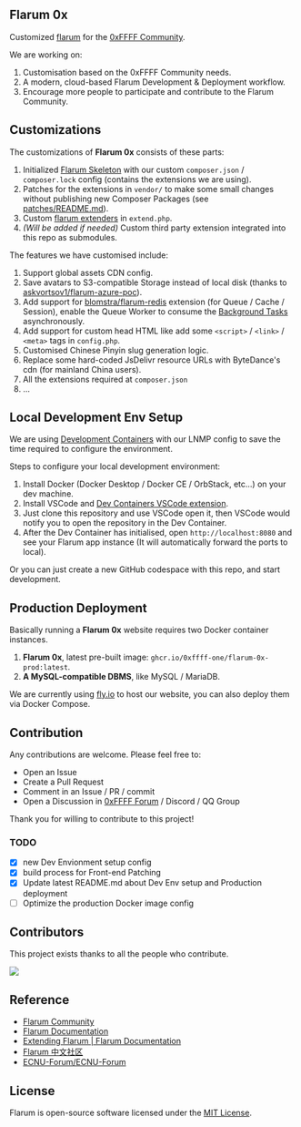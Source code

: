 ## Flarum 0x
Customized [flarum](https://github.com/flarum/flarum) for the [0xFFFF Community](https://0xffff.one/).

We are working on:

1. Customisation based on the 0xFFFF Community needs.
2. A modern, cloud-based Flarum Development & Deployment workflow.
3. Encourage more people to participate and contribute to the Flarum Community.

## Customizations
The customizations of **Flarum 0x** consists of these parts:
1. Initialized [Flarum Skeleton](https://github.com/flarum/flarum) with our custom `composer.json` / `composer.lock` config (contains the extensions we are using).
2. Patches for the extensions in `vendor/` to make some small changes without publishing new Composer Packages (see [patches/README.md](patches/README.md)).
3. Custom [flarum extenders](https://docs.flarum.org/extend/start#extenders) in `extend.php`.
4. *(Will be added if needed)* Custom third party extension integrated into this repo as submodules.

The features we have customised include:
1. Support global assets CDN config.
2. Save avatars to S3-compatible Storage instead of local disk (thanks to [askvortsov1/flarum-azure-poc](https://github.com/askvortsov1/flarum-azure-poc)).
3. Add support for [blomstra/flarum-redis](https://github.com/blomstra/flarum-redis) extension (for Queue / Cache / Session), enable the Queue Worker to consume the [Background Tasks](https://docs.flarum.org/internal/package-manager#background-tasks) asynchronously.
4. Add support for custom head HTML like add some `<script>` / `<link>` / `<meta>` tags in `config.php`.
5. Customised Chinese Pinyin slug generation logic.
6. Replace some hard-coded JsDelivr resource URLs with ByteDance's cdn (for mainland China users).
7. All the extensions required at `composer.json`
8. ...

## Local Development Env Setup
We are using [Development Containers](https://containers.dev/) with our LNMP config to save the time required to configure the environment.

Steps to configure your local development environment:
1. Install Docker (Docker Desktop / Docker CE / OrbStack, etc...) on your dev machine.
2. Install VSCode and [Dev Containers VSCode extension](https://marketplace.visualstudio.com/items?itemName=ms-vscode-remote.remote-containers).
3. Just clone this repository and use VSCode open it, then VSCode would notify you to open the repository in the Dev Container.
4. After the Dev Container has initialised, open `http://localhost:8080` and see your Flarum app instance (It will automatically forward the ports to local).

Or you can just create a new GitHub codespace with this repo, and start development.

## Production Deployment
Basically running a **Flarum 0x** website requires two Docker container instances.

1. **Flarum 0x**, latest pre-built image: `ghcr.io/0xffff-one/flarum-0x-prod:latest`.
2. **A MySQL-compatible DBMS**, like MySQL / MariaDB.

We are currently using [fly.io](https://fly.io/) to host our website, you can also deploy them via Docker Compose.

## Contribution
Any contributions are welcome. Please feel free to:

* Open an Issue
* Create a Pull Request
* Comment in an Issue / PR / commit
* Open a Discussion in [0xFFFF Forum](https://0xffff.one/) / Discord / QQ Group

Thank you for willing to contribute to this project!

### TODO

 - [x] new Dev Envionment setup config
 - [x] build process for Front-end Patching
 - [x] Update latest README.md about Dev Env setup and Production deployment
 - [ ] Optimize the production Docker image config

## Contributors
This project exists thanks to all the people who contribute.

<a href="https://github.com/0xffff-one/flarum-0x/graphs/contributors">
  <img src="https://contrib.rocks/image?repo=0xffff-one/flarum-0x" />
</a>

## Reference
 * [Flarum Community](https://discuss.flarum.org/)
 * [Flarum Documentation](https://docs.flarum.org/)
 * [Extending Flarum | Flarum Documentation](https://docs.flarum.org/extend/)
 * [Flarum 中文社区](https://discuss.flarum.org.cn/)
 * [ECNU-Forum/ECNU-Forum](https://github.com/ECNU-Forum/ECNU-Forum)

## License

Flarum is open-source software licensed under the [MIT License](https://github.com/flarum/flarum/blob/master/LICENSE).

